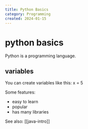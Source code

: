```yaml
---
title: Python Basics
category: Programming
created: 2024-01-15
---
```


# python basics

Python is a programming language.

## variables
You can create variables like this:
x = 5

Some features:
- easy to learn
- popular
- has many libraries

See also: [[java-intro]]
